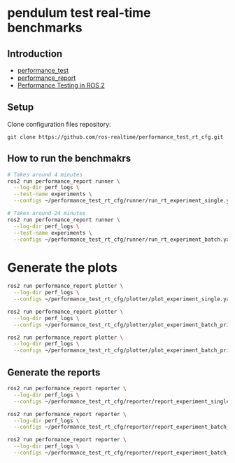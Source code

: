 # pendulum test real-time benchmarks

## Introduction

- [performance_test](https://gitlab.com/ApexAI/performance_test)
- [performance_report](https://gitlab.com/ApexAI/performance_test/-/tree/master/performance_report)
- [Performance Testing in ROS 2](https://drive.google.com/file/d/15nX80RK6aS8abZvQAOnMNUEgh7px9V5S/view)

## Setup

Clone configuration files repository:

```
git clone https://github.com/ros-realtime/performance_test_rt_cfg.git
```

## How to run the benchmakrs

```bash
# Takes around 4 minutes
ros2 run performance_report runner \
  --log-dir perf_logs \
  --test-name experiments \
  --configs ~/performance_test_rt_cfg/runner/run_rt_experiment_single.yaml

# Takes around 24 minutes
ros2 run performance_report runner \
  --log-dir perf_logs \
  --test-name experiments \
  --configs ~/performance_test_rt_cfg/runner/run_rt_experiment_batch.yaml
```

# Generate the plots

```bash
ros2 run performance_report plotter \
  --log-dir perf_logs \
  --configs ~/performance_test_rt_cfg/plotter/plot_experiment_single.yaml

ros2 run performance_report plotter \
  --log-dir perf_logs \
  --configs ~/performance_test_rt_cfg/plotter/plot_experiment_batch_prio90.yaml
```

```bash
ros2 run performance_report plotter \
  --log-dir perf_logs \
  --configs ~/performance_test_rt_cfg/plotter/plot_experiment_batch_prio0.yaml
```

## Generate the reports

```bash
ros2 run performance_report reporter \
  --log-dir perf_logs \
  --configs ~/performance_test_rt_cfg/reporter/report_experiment_single.yaml

ros2 run performance_report reporter \
  --log-dir perf_logs \
  --configs ~/performance_test_rt_cfg/reporter/report_experiment_batch_prio90.yaml

ros2 run performance_report reporter \
  --log-dir perf_logs \
  --configs ~/performance_test_rt_cfg/reporter/report_experiment_batch_prio0.yaml
```
